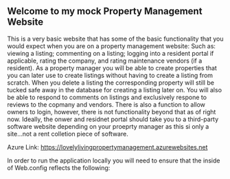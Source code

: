 ## Welcome to my mock Property Management Website

This is a very basic website that has some of the basic functionality that you would expect when you are on a property management website: Such as: viewing a listing; commenting on a listing; logging into a resident portal if applicable, rating the company, and rating maintenance vendors (if a resident). As a property manager you will be able to create properties that you can later use to create listings without having to create a listing from scratch. When you delete a listing the corresponding property will still be tucked safe away in the database for creating a listing later on. You will also be able to respond to comments on listings and exclusively respone to reviews to the copmany and vendors. There is also a function to allow owners to login, however, there is not functionality beyond that as of right now. Ideally, the onwer and residnet portal should take you to a third-party software website depending on your proeprty manager as this si only a site...not a rent colletion piece of software.

Azure Link: https://lovelylivingpropertymanagement.azurewebsites.net

In order to run the application locally you will need to ensure that the <connectionStrings> inside of Web.config reflects the following:

<connectionStrings>
		<add name="DefaultConnection" connectionString="Data Source=(LocalDb)\MSSQLLocalDB;Initial Catalog=aspnet-PropertyManagement;Integrated Security=True" providerName="System.Data.SqlClient" />
</connectionStrings>
